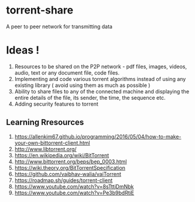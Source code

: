 # torrent-share
A peer to peer network for transmitting data

# Ideas !
1. Resources to be shared on the P2P network - pdf files, images, videos, audio, text or any document file, code files.
2. Implementing and code various torrent algorithms instead of using any existing library ( avoid using them as much as possible ) 
3. Ability to share files to any of the connected machine and displaying the entire details of the file, its sender, the time, the sequence etc.
4. Adding security features to torrent

## Learning Rresources
1. <a href = "https://allenkim67.github.io/programming/2016/05/04/how-to-make-your-own-bittorrent-client.html">https://allenkim67.github.io/programming/2016/05/04/how-to-make-your-own-bittorrent-client.html</a>
2. <a href = "http://www.libtorrent.org/">http://www.libtorrent.org/</a>
3. <a href = "https://en.wikipedia.org/wiki/BitTorrent">https://en.wikipedia.org/wiki/BitTorrent</a>
4. <a href = "http://www.bittorrent.org/beps/bep_0003.html">http://www.bittorrent.org/beps/bep_0003.html</a>
5. <a href = "https://wiki.theory.org/BitTorrentSpecification">https://wiki.theory.org/BitTorrentSpecification</a>
6. <a href = "https://github.com/vaibhav-walia/vaiTorrent">https://github.com/vaibhav-walia/vaiTorrent</a>
7. <a href = "https://roadmap.sh/guides/torrent-client">https://roadmap.sh/guides/torrent-client</a>
8. <a href = "https://www.youtube.com/watch?v=8sTttjDmNbk">https://www.youtube.com/watch?v=8sTttjDmNbk</a>
9. <a href = "https://www.youtube.com/watch?v=Pe3b9bdRtiE">https://www.youtube.com/watch?v=Pe3b9bdRtiE</a>
